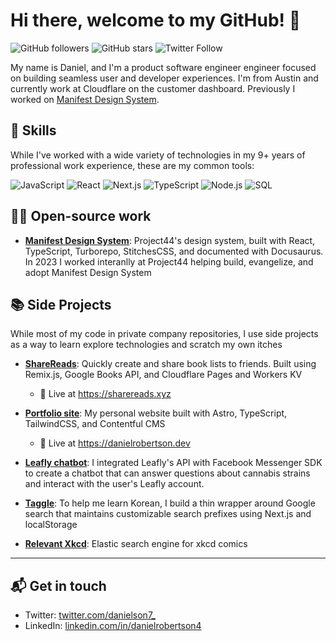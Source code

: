 # Hi there, welcome to my GitHub! 👋

![GitHub followers](https://img.shields.io/github/followers/danielrobertson?label=Followers&style=social)
![GitHub stars](https://img.shields.io/github/stars/danielrobertson?label=Stars&style=social)
![Twitter Follow](https://img.shields.io/twitter/follow/danielson7_?style=social)

My name is Daniel, and I'm a product software engineer engineer focused on building seamless user
and developer experiences. I'm from Austin and currently work at Cloudflare on the customer dashboard. Previously I worked on
[Manifest Design System](https://project44.github.io/manifest/).

## 💼 Skills

While I've worked with a wide variety of technologies in my 9+ years of professional work experience, these are my common tools: 

![JavaScript](https://img.shields.io/badge/JavaScript-F7DF1E?style=for-the-badge&logo=javascript&logoColor=black)
![React](https://img.shields.io/badge/React-20232A?style=for-the-badge&logo=react&logoColor=61DAFB)
![Next.js](https://img.shields.io/badge/Next.js-000000?style=for-the-badge&logo=next.js&logoColor=white)
![TypeScript](https://img.shields.io/badge/TypeScript-3178C6?style=for-the-badge&logo=typescript&logoColor=white)
![Node.js](https://img.shields.io/badge/Node.js-339933?style=for-the-badge&logo=node.js&logoColor=white)
![SQL](https://img.shields.io/badge/SQL-4479A1?style=for-the-badge&logo=oracle&logoColor=white)

## 👨‍💻 Open-source work

- **[Manifest Design System](https://project44.github.io/manifest/)**: Project44's design system,
  built with React, TypeScript, Turborepo, StitchesCSS, and documented with Docusaurus. In 2023 I worked interanlly at Project44 helping build, evangelize, and adopt Manifest Design System 

## 📚 Side Projects
While most of my code in private company repositories, I use side projects as a way to learn explore technologies and scratch my own itches

- **[ShareReads](https://github.com/danielrobertson/share-reads)**: Quickly create and share book lists to friends. Built using Remix.js, Google Books API, and Cloudflare Pages and Workers KV
  - 🚀 Live at https://sharereads.xyz

- **[Portfolio site](https://github.com/danielrobertson/danielrobertson)**: My personal website
  built with Astro, TypeScript, TailwindCSS, and Contentful CMS
  - 🚀 Live at https://danielrobertson.dev

- **[Leafly chatbot](https://github.com/danielrobertson/leafly-bot)**: I integrated Leafly's API
  with Facebook Messenger SDK to create a chatbot that can answer questions about cannabis strains
  and interact with the user's Leafly account.

- **[Taggle](https://github.com/danielrobertson/taggle)**: To help me learn Korean, I build a thin
  wrapper around Google search that maintains customizable search prefixes using Next.js and
  localStorage

- **[Relevant Xkcd](https://github.com/danielrobertson/relevant-xkcd)**: Elastic search engine for
  xkcd comics

---

## 📬 Get in touch

- Twitter: [twitter.com/danielson7\_](https://twitter.com/danielson7_)
- LinkedIn: [linkedin.com/in/danielrobertson4](https://www.linkedin.com/in/danielrobertson4/)
